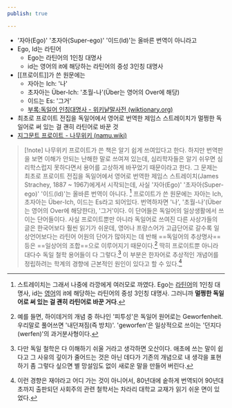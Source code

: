 ```yaml
---
publish: true

---
```

- '자아(Ego)' '초자아(Super-ego)' '이드(Id)'는 올바른 번역이 아니라고
- Ego, Id는 라틴어
	- Ego는 라틴어의 1인칭 대명사
	- id는 영어의 it에 해당하는 라틴어의 중성 3인칭 대명사
-  [[프로이트]]가 쓴 원문에는 
	- 자아는 Ich: '나'
	- 초자아는 Über-Ich: '초월-나'(Über는 영어의 Over에 해당)
	- 이드는 Es: '그거'
	- [부록:독일어 인칭대명사 - 위키낱말사전 (wiktionary.org)](https://ko.wiktionary.org/wiki/%EB%B6%80%EB%A1%9D:%EB%8F%85%EC%9D%BC%EC%96%B4_%EC%9D%B8%EC%B9%AD%EB%8C%80%EB%AA%85%EC%82%AC)
- 최초로 프로이트 전집을 독일어에서 영어로 번역한 제임스 스트레이치가 멀쩡한 독일어로 써 있는 걸 괜히 라틴어로 바꾼 것
- [지그문트 프로이트 - 나무위키 (namu.wiki)](https://namu.wiki/w/%EC%A7%80%EA%B7%B8%EB%AC%B8%ED%8A%B8%20%ED%94%84%EB%A1%9C%EC%9D%B4%ED%8A%B8)

> [!note] 나무위키
> 프로이트가 쓴 책은 알기 쉽게 쓰여있다고 한다. 하지만 번역판을 보면 이해가 안되는 난해한 말로 쓰여져 있는데, 심리학자들은 알기 쉬우면 심리학스럽지 못하다면서 용어를 고상하게 바꾸었기 때문이라고 한다. 그 문제는 최초로 프로이트 전집을 독일어에서 영어로 번역한 제임스 스트레이치(James Strachey, 1887 ~ 1967)에게서 시작되는데, 사실 '자아(Ego)' '초자아(Super-ego)' '이드(Id)'는 올바른 번역이 아니다. [^32] 프로이트가 쓴 원문에는 자아는 Ich, 초자아는 Über-Ich, 이드는 Es라고 되어있다. 번역하자면 '나', '초월-나'(Über는 영어의 Over에 해당한다), '그거'이다. 이 단어들은 독일어의 일상생활에서 쓰이는 단어들이다. 사실 프로이트뿐만 아니라 독일어로 쓰여진 다른 사상가들의 글은 한국어보다 훨씬 읽기가 쉬운데, 영어나 프랑스어가 고급단어로 갈수록 일상언어보다는 라틴어 어원의 단어가 많아지는 데 반해 ==독일어의 추상명사== 등은 ==일상어의 조합==으로 이루어지기 때문이다.[^33] 딱히 프로이트뿐 아니라 대다수 독일 철학 용어들이 다 그렇다.[^34] 이 부분은 한자어로 추상적인 개념어를 정립하려는 학계의 경향에 근본적인 원인이 있다고 할 수 있다.[^35]  
> 
> [^32]: 스트레이치는 그래서 나중에 라깡에게 여러모로 까였다. Ego는 [라틴어](https://namu.wiki/w/%EB%9D%BC%ED%8B%B4%EC%96%B4 "라틴어")의 1인칭 대명사, id는 [영어](https://namu.wiki/w/%EC%98%81%EC%96%B4 "영어")의 it에 해당하는 라틴어의 중성 3인칭 대명사. 그러니까 **멀쩡한 독일어로 써 있는 걸 괜히 라틴어로 바꾼 거다**.
> [^33]: 예를 들면, 하이데거의 개념 중 하나인 '피투성'은 독일어 원어로는 Geworfenheit. 우리말로 풀어쓰면 '내던져짐(즉 방치)'. 'geworfen'은 일상적으로 쓰이는 '던지다(werfen)'의 과거분사형이다.
> [^34]: 다만 독일 철학은 다 이해하기 쉬울 거라고 생각하면 오산이다. 애초에 쓰는 말이 쉽다고 그 사유의 깊이가 줄어드는 것은 아닌 데다가 기존의 개념으로 내 생각을 표현하기 좀 그렇다 싶으면 별 망설임도 없이 새로운 말을 만들어 버린다.
> [^35]: 이런 경향은 재야라고 어디 가는 것이 아니어서, 80년대에 숱하게 번역되어 90년대 초까지 출판되던 사회주의 관련 철학서는 차라리 대학교 교재가 읽기 쉬운 면이 있었다.
